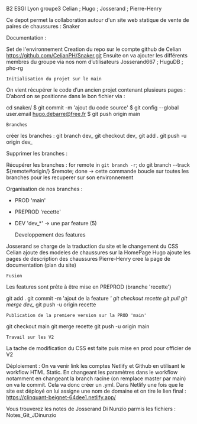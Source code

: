 B2 ESGI Lyon groupe3 Celian ; Hugo ; Josserand ; Pierre-Henry

Ce depot permet la collaboration autour d'un site web statique de vente de paires de chaussures : Snaker

Documentation :

   Set de l'environnement
Creation du repo sur le compte github de Celian https://github.com/CelianPH/Snaker.git
Ensuite on va ajouter les différents membres du groupe via nos nom d’utilisateurs
Josserand667 ; HuguDB ; pho-rg
 
    Initialisation du projet sur le main
On vient récupérer le code d’un ancien projet contenant plusieurs pages :
D’abord on se positionne dans le bon fichier via : 

cd snaker/
$ git commit -m 'ajout du code source'
$ git config --global user.email hugo.debarre@free.fr
$ git push origin main

    Branches

créer les branches :
git branch dev_
git checkout dev_
git add .
git push -u origin dev_

Supprimer les branches :

Récupérer les branches :
for remote in `git branch -r`; do git branch --track ${remote#origin/} $remote; done
-> cette commande boucle sur toutes les branches pour les recuperer sur son environnement

Organisation de nos branches :
- PROD 'main'
- PREPROD 'recette'
- DEV 'dev_*' -> une par feature (5)

    Developpement des features

Josserand se charge de la traduction du site et le changement du CSS
Celian ajoute des modeles de chaussures sur la HomePage
Hugo ajoute les pages de description des chaussures
Pierre-Henry cree la page de documentation (plan du site)

    Fusion
Les features sont prête à être mise en PREPROD (branche 'recette')

git add .
git commit -m 'ajout de la feature *'
git checkout recette
git pull
git merge dev_*
git push -u origin recette

    Publication de la premiere version sur la PROD 'main'
    
git checkout main
git merge recette
git push -u origin main

    Travail sur les V2
La tache de modification du CSS est faite puis mise en prod pour officier de V2

Déploiement :
On va venir link les comptes Netlify et Github en utilisant le workflow HTML Static. En changeant les paramètres dans le workflow notamment en changeant la branch racine (on remplace master par main) on va le commit. Cela va donc créer un .yml.
Dans Netlify une fois que le site est déployé on lui assigne une nom de domaine et on tire le lien final : https://clinquant-beignet-64dee1.netlify.app/

Vous trouverez les notes de Josserand Di Nunzio parmis les fichiers : Notes_Git_JDinunzio